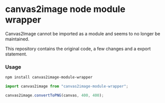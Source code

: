 # canvas2image node module wrapper

Canvas2Image cannot be imported as a module and seems to no longer be maintained.

This repository contains the original code, a few changes and a export statement.

### Usage
```bash
npm install canvas2image-module-wrapper
```

```js
import canvas2image from "canvas2image-module-wrapper";

canvas2image.convertToPNG(canvas, 400, 400);
```
